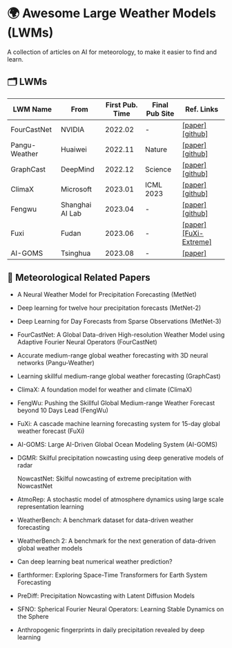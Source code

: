 # 🌍 Awesome Large Weather Models (LWMs)
A collection of articles on AI for meteorology, to make it easier to find and learn.
## 🗂️ LWMs

| LWM Name      | From            | First  Pub. Time | Final Pub Site | Ref. Links                                                   |
| ------------- | --------------- | ---------------- | -------------- | ------------------------------------------------------------ |
| FourCastNet   | NVIDIA        | 2022.02          | -              | [[paper]](https://arxiv.org/abs/2202.11214) [[github]](https://github.com/NVlabs/FourCastNet) |
| Pangu-Weather | Huaiwei         | 2022.11          | Nature         | [[paper]](https://www.nature.com/articles/s41586-023-06185-3) [[github]](https://github.com/198808xc/Pangu-Weather) |
| GraphCast     | DeepMind        | 2022.12          | Science        | [[paper]](https://www.science.org/doi/10.1126/science.adi2336) [[github]](https://github.com/google-deepmind/graphcast) |
| ClimaX        | Microsoft       | 2023.01          | ICML 2023      | [[paper]](https://www.science.org/doi/10.1126/science.adi2336) [[github]](https://github.com/google-deepmind/graphcast) |
| Fengwu        | Shanghai AI Lab | 2023.04          | -              | [[paper]](https://arxiv.org/abs/2304.02948) [[github]](https://github.com/OpenEarthLab/FengWu) |
| Fuxi          | Fudan           | 2023.06          | -              | [[paper]](https://arxiv.org/abs/2306.128738) [[FuXi-Extreme]](https://arxiv.org/abs/2310.19822) |
| AI-GOMS       | Tsinghua        | 2023.08          | -              | [[paper]](https://arxiv.org/abs/2308.03152)                  |

## 📖 Meteorological Related Papers

- A Neural Weather Model for Precipitation Forecasting (MetNet)
- Deep learning for twelve hour precipitation forecasts (MetNet-2)
- Deep Learning for Day Forecasts from Sparse Observations (MetNet-3)
- FourCastNet: A Global Data-driven High-resolution Weather Model using Adaptive Fourier Neural Operators (FourCastNet)

- Accurate medium-range global weather forecasting with 3D neural networks (Pangu-Weather)

- Learning skillful medium-range global weather forecasting (GraphCast)

- ClimaX: A foundation model for weather and climate (ClimaX)

- FengWu: Pushing the Skillful Global Medium-range Weather Forecast beyond 10 Days Lead (FengWu)

- FuXi: A cascade machine learning forecasting system for 15-day global weather forecast (FuXi)

- AI-GOMS: Large AI-Driven Global Ocean Modeling System (AI-GOMS)


- DGMR: Skilful precipitation nowcasting using deep generative models of radar

  NowcastNet: Skilful nowcasting of extreme precipitation with NowcastNet

- AtmoRep: A stochastic model of atmosphere dynamics using large scale representation learning

- WeatherBench: A benchmark dataset for data-driven weather forecasting

- WeatherBench 2: A benchmark for the next generation of data-driven global weather models

- Can deep learning beat numerical weather prediction?

- Earthformer: Exploring Space-Time Transformers for Earth System Forecasting

- PreDiff: Precipitation Nowcasting with Latent Diffusion Models

- SFNO: Spherical Fourier Neural Operators: Learning Stable Dynamics on the Sphere

- Anthropogenic fingerprints in daily precipitation revealed by deep learning